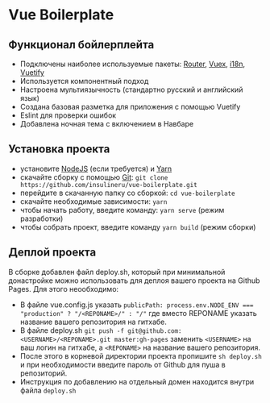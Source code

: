 # Vue Boilerplate

## Функционал бойлерплейта

- Подключены наиболее используемые пакеты: [Router](https://github.com/vuejs/vue-router), [Vuex](https://github.com/vuejs/vuex), [i18n](https://github.com/kazupon/vue-i18n), [Vuetify](https://github.com/vuetifyjs/vuetify)
- Используется компонентный подход
- Настроена мультиязычность (стандартно русский и английский язык)
- Создана базовая разметка для приложения с помощью Vuetify
- Eslint для проверки ошибок
- Добавлена ночная тема с включением в Навбаре

## Установка проекта

- установите [NodeJS](https://nodejs.org/en/) (если требуется) и [Yarn](https://yarnpkg.com/en/docs/install)
- скачайте сборку с помощью [Git](https://git-scm.com/downloads):
  `git clone https://github.com/insulineru/vue-boilerplate.git`
- перейдите в скачанную папку со сборкой: `cd vue-boilerplate`
- скачайте необходимые зависимости: `yarn`
- чтобы начать работу, введите команду: `yarn serve` (режим разработки)
- чтобы собрать проект, введите команду `yarn build` (режим сборки)

## Деплой проекта

В сборке добавлен файл deploy.sh, который при минимальной донастройке можно использовать для деплоя вашего проекта на Github Pages. Для этого неообходимо:

- В файле vue.config.js указать
  `publicPath: process.env.NODE_ENV === "production" ? "/<REPONAME>/" : "/"`
  где вместо REPONAME указать название вашего репозитория на гитхабе.
- В файле deploy.sh
  `git push -f git@github.com:<USERNAME>/<REPONAME>.git master:gh-pages`
  заменить `<USERNAME>` на ваш логин на гитхабе, а `<REPONAME>` на название вашего репозитория.
- После этого в корневой директории проекта пропишите `sh deploy.sh` и при необходимости введите пароль от Github для пуша в репозиторий.
- Инструкция по добавлению на отдельный домен находится внутри файла `deploy.sh`
